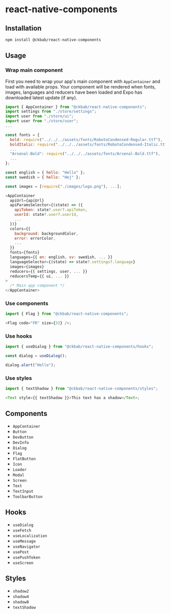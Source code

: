 # react-native-components

## Installation

```bash
npm install @ckbab/react-native-components
```

## Usage

### Wrap main component

First you need to wrap your app's main component with `AppContainer` and load with available props. Your component will be rendered when fonts, images, languages and reducers have been loaded and Expo has downloaded latest update (if any).

```js
import { AppContainer } from "@ckbab/react-native-components";
import settings from "./store/settings";
import user from "./store/ui";
import user from "./store/user";
...

const fonts = {
  bold: require("../../../assets/fonts/RobotoCondensed-Regular.ttf"),
  boldItalic: require("../../../assets/fonts/RobotoCondensed-Italic.ttf"),
  ...
  "Arsenal-Bold": require("../../../assets/fonts/Arsenal-Bold.ttf"),
  ...
};

const english = { hello: "Hello" };
const swedish = { hello: "Hej" };

const images = [require("./images/logo.png"), ...];

<AppContainer
  apiUrl={apiUrl}
  apiParamsSelector={(state) => ({
    apiToken: state?.user?.apiToken,
    userId: state?.user?.userId,
    ...
  })}
  colors={{
    background: backgroundColor,
    error: errorColor,
    ...
  }}
  fonts={fonts}
  languages={{ en: english, sv: swedish, ... }}
  languageSelector={(state) => state?.settings?.language}
  images={images}
  reducers={{ settings, user, ... }}
  reducersTemp={{ ui, ... }}
>
  /* Main app component */
</AppContainer>
```

### Use components

```js
import { Flag } from "@ckbab/react-native-components";

<Flag code="FR" size={32} />;
```

### Use hooks

```js
import { useDialog } from "@ckbab/react-native-components/hooks";

const dialog = useDialog();

dialog.alert("Hello");
```

### Use styles

```js
import { textShadow } from "@ckbab/react-native-components/styles";

<Text style={{ textShadow }}>This text has a shadow</Text>;
```

## Components

- `AppContainer`
- `Button`
- `DevButton`
- `DevInfo`
- `Dialog`
- `Flag`
- `FlatButton`
- `Icon`
- `Loader`
- `Modal`
- `Screen`
- `Text`
- `TextInput`
- `ToolbarButton`

## Hooks

- `useDialog`
- `useFetch`
- `useLocalization`
- `useMessage`
- `useNavigator`
- `usePost`
- `usePushToken`
- `useScreen`

## Styles

- `shadow2`
- `shadow4`
- `shadow8`
- `textShadow`
